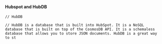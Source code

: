 #### Hubspot and HubDB 
    
    // HubDB

    // HubDB is a database that is built into HubSpot. It is a NoSQL database that is built on top of the CosmosDB API. It is a schemaless database that allows you to store JSON documents. HubDB is a great way to st
    
